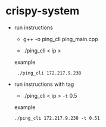# crispy-system

 - run instructions
 
      - g++ -o ping_cli ping_main.cpp
 
      - ./ping_cli  < ip >
      
      example
      
        ./ping_cli 172.217.9.238 
      
  - run instructions with tag
  
      - ./ping_cli  < ip > `-t` 0.5
      
      example
      
        ./ping_cli 172.217.9.238 -t 0.51
       
